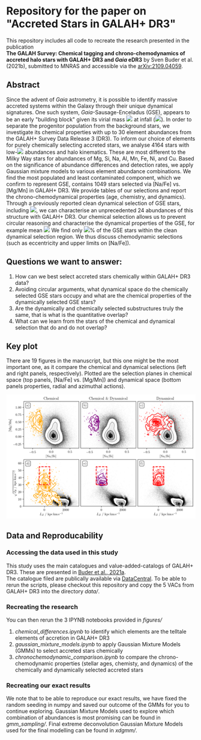 # Repository for the paper on "Accreted Stars in GALAH+ DR3"

This repository includes all code to recreate the research presented in the publication  
**The GALAH Survey: Chemical tagging and chrono-chemodynamics of accreted halo stars with GALAH+ DR3 and *Gaia* eDR3**
by Sven Buder et al. (2021b), submitted to MNRAS and accessible via the [arXiv:2109.04059](https://arxiv.org/abs/2109.04059).

## Abstract

Since the advent of *Gaia* astrometry, it is possible to identify massive accreted systems within the Galaxy through their unique dynamical signatures. One such system, *Gaia*-Sausage-Enceladus (GSE), appears to be an early "building block" given its virial mass <img src="https://render.githubusercontent.com/render/math?math=> 10^{10}\,\mathrm{Msun}"> at infall (<img src="https://render.githubusercontent.com/render/math?math=z\sim 1-3">). In order to separate the progenitor population from the background stars, we investigate its chemical properties with up to 30 element abundances from the GALAH+ Survey Data Release 3 (DR3). To inform our choice of elements for purely chemically selecting accreted stars, we analyse 4164 stars with low-<img src="https://render.githubusercontent.com/render/math?math=\alpha"> abundances and halo kinematics. These are most different to the Milky Way stars for abundances of Mg, Si, Na, Al, Mn, Fe, Ni, and Cu. Based on the significance of abundance differences and detection rates, we apply Gaussian mixture models to various element abundance combinations. We find the most populated and least contaminated component, which we confirm to represent GSE, contains 1049 stars selected via [Na/Fe] vs. [Mg/Mn] in GALAH+ DR3. We provide tables of our selections and report the chrono-chemodynamical properties (age, chemistry, and dynamics). Through a previously reported clean dynamical selection of GSE stars, including <img src="https://render.githubusercontent.com/render/math?math=30 < \sqrt{J_R / \text{kpc km / s}} < 55">, we can characterise an unprecedented 24 abundances of this structure with GALAH+ DR3. Our chemical selection allows us to prevent circular reasoning and characterise the dynamical properties of the GSE, for example mean <img src="https://render.githubusercontent.com/render/math?math=\sqrt{J_R / \text{kpc km / s}} = 26_{-15}^{+9}"> We find only <img src="https://render.githubusercontent.com/render/math?math=(29 \pm 1)">% of the GSE stars within the clean dynamical selection region. We thus discuss chemodynamic selections (such as eccentricity and upper limits on [Na/Fe]).

## Questions we want to answer:

1. How can we best select accreted stars chemically within GALAH+ DR3 data?
2. Avoiding circular arguments, what dynamical space do the chemically selected GSE stars occupy and what are the chemical properties of the dynamically selected GSE stars?
3. Are the dynamically and chemically selected substructures truly the same, that is what is the quantitative overlap?
4. What can we learn from the stars of the chemical and dynamical selection that do and do not overlap?

## Key plot

There are 19 figures in the manuscript, but this one might be the most important one, as it compare the chemical and dynamical selections (left and right panels, respectively). Plotted are the selection planes in chemical space (top panels, [Na/Fe] vs. [Mg/Mn]) and dynamical space (bottom panels
properties, radial and azimuthal actions).

![Comparison of chemical and dynamical selections in their respective planes, [Na/Fe] vs. [Mg/Mn] (top panels) and L_Z vs. \sqrt{J_R}, respectively. Left panels (a and d):} Chemical selection (orange). Middle panels (b and e):} Overlap of chemical and dynamical selection (purple). Right panels (c and f):} Dynamical selection (red). Black background contours show the GALAH+ DR3 sample.](https://github.com/svenbuder/Accreted-stars-in-GALAH-DR3/blob/main/figures/chemdyn_selection_plane.png "Chemodynamic Selection Plane")

## Data and Reproducability

### Accessing the data used in this study
This study uses the main catalogues and value-added-catalogs of GALAH+ DR3. These are presented in [Buder et al., 2021a](https://ui.adsabs.harvard.edu/abs/2020arXiv201102505B).  
The catalogue filed are publically available via [DataCentral](https://cloud.datacentral.org.au/teamdata/GALAH/public/GALAH_DR3/).
To be able to rerun the scripts, please checkout this repository and copy the 5 VACs from GALAH+ DR3 into the directory *data/*.  

### Recreating the research
You can then rerun the 3 IPYNB notebooks provided in *figures/*
1. *chemical_differences.ipynb* to identify which elements are the telltale elements of accretion in GALAH+ DR3
2. *gaussian_mixture_models.ipynb* to apply Gaussian Mixture Models (GMMs) to select accreted stars chemically
3. *chronochemodynamic_comparison.ipynb* to compare the chrono-chemodynamic properties (stellar ages, chemisty, and dynamics) of the chemically and dynamically selected accreted stars

### Recreating our exact results
We note that to be able to reproduce our exact results, we have fixed the random seeding in numpy and saved our outcome of the GMMs for you to continue exploring.
Gaussian Mixture Models used to explore which combination of abundances is most promising can be found in *gmm_sampling/*.
Final extreme deconvolution Gaussian Mixture Models used for the final modelling can be found in *xdgmm/*.

